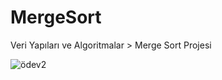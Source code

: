 # MergeSort

Veri Yapıları ve Algoritmalar > Merge Sort Projesi

![ödev2](https://user-images.githubusercontent.com/103566443/163352379-b1b9d8a8-516b-4300-9e24-e75d80647b49.png)
